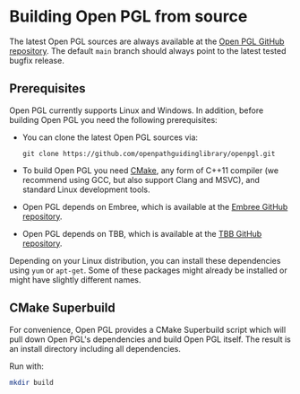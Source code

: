 Building Open PGL from source
=============================

The latest Open PGL sources are always available at the [Open PGL GitHub
repository](http://github.com/openpathguidinglibrary/openpgl). The default `main` branch
should always point to the latest tested bugfix release.

Prerequisites
-------------

Open PGL currently supports Linux and Windows. In addition, before
building Open PGL you need the following prerequisites:

-   You can clone the latest Open PGL sources via:

        git clone https://github.com/openpathguidinglibrary/openpgl.git

-   To build Open PGL you need [CMake](http://www.cmake.org), any form of C++11 compiler (we recommend using GCC, but also support Clang and MSVC), and standard Linux development tools.

-   Open PGL depends on Embree, which is available at the [Embree GitHub
    repository](https://github.com/embree/embree).

-   Open PGL depends on TBB, which is available at the [TBB GitHub
    repository](https://github.com/oneapi-src/oneTBB).

Depending on your Linux distribution, you can install these dependencies using `yum` or `apt-get`. Some of these packages might already be installed or might have slightly different names.

CMake Superbuild
----------------

For convenience, Open PGL provides a CMake Superbuild script which will pull
down Open PGL's dependencies and build Open PGL itself. The result is an install
directory including all dependencies.

Run with:

```bash
mkdir build
cd build
cmake ../superbuild
cmake  --build .
```

The resulting `install` directory (or the one set with `CMAKE_INSTALL_PREFIX`)
will have everything in it, with one subdirectory per dependency.

CMake options to note (all have sensible defaults):

- `CMAKE_INSTALL_PREFIX` will be the root directory where everything gets
  installed.
- `BUILD_JOBS` sets the number given to `make -j` for parallel builds.
- `INSTALL_IN_SEPARATE_DIRECTORIES` toggles installation of all libraries in
  separate or the same directory.
- `BUILD_TBB_FROM_SOURCE` specifies whether TBB should be built from source or the releases on GitHub should be used. This must be ON
   when compiling for ARM.

For the full set of options, run `ccmake [<PGL_ROOT>/superbuild]`.

Standard CMake build
--------------------

Assuming the above prerequisites are all fulfilled, building Open PGL through
CMake is easy:

Create a build directory, and go into it:

```bash
        mkdir build
        cd build
```

Configure the Open PGL build using:

```bash
        cmake -DCMAKE_INSTALL_PREFIX=[openpgl_install] ..
```

-  CMake options to note (all have sensible defaults):

    - `CMAKE_INSTALL_PREFIX` will be the root directory where everything gets installed.

    - `OPENPGL_BUILD_STATIC` if Open PGL should be built as a static or shared library (default `OFF`).

    - `OPENPGL_ISA_AVX512` if Open PGL is compiled with AVX-512 support (default `OFF`).

    - `OPENPGL_ISA_NEON` and `OPENPGL_ISA_NEON2X` if Open PGL is compiled with NEON or double
       pumped NEON support (default `OFF`).

    - `OPENPGL_LIBRARY_NAME`: Specifies the name of the Open PGL library file
        created. By default the name `openpgl` is used.

    - `OPENPGL_TBB_ROOT` location of the TBB installation.

    - `OPENPGL_TBB_COMPONENT` the name of the TBB component/library (default `tbb`).

Build and install Open PGL using:

```bash
        cmake build
        cmake install
```

